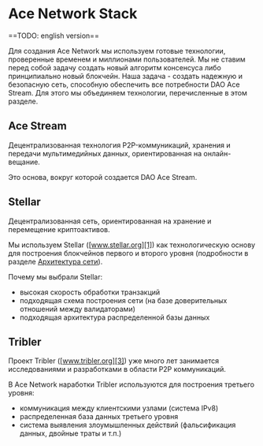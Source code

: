 # Ace Network Stack

==TODO: english version==

Для создания Ace Network мы используем готовые технологии, проверенные временем и миллионами пользователей. Мы не ставим перед собой задачу создать новый алгоритм консенсуса либо принципиально новый блокчейн. Наша задача - создать надежную и безопасную сеть, способную обеспечить все потребности DAO Ace Stream. Для этого мы объединяем технологии, перечисленные в этом разделе.

## Ace Stream

Децентрализованная технология P2P-коммуникаций, хранения и передачи мультимедийных данных, ориентированная на онлайн-вещание.

Это основа, вокруг которой создается DAO Ace Stream.

## Stellar

Децентрализованная сеть, ориентированная на хранение и перемещение криптоактивов.

Мы используем Stellar ([www.stellar.org][1]) как технологическую основу для построения блокчейнов первого и второго уровня (подробности в разделе [Архитектура сети][2]).

Почему мы выбрали Stellar:

- высокая скорость обработки транзакций
- подходящая схема построения сети (на базе доверительных отношений между валидаторами)
- подходящая архитектура распределенной базы данных

## Tribler

Проект Tribler ([www.tribler.org][3]) уже много лет занимается исследованиями и разработками в области P2P коммуникаций.

В Ace Network наработки Tribler используются для построения третьего уровня:

- коммуникация между клиентскими узлами (система IPv8)
- распределенная база данных третьего уровня
- система выявления злоумышленных действий (фальсификация данных, двойные траты и т.п.)

[1]: https://www.stellar.org/
[2]: network-architecture.md
[3]: https://www.tribler.org/